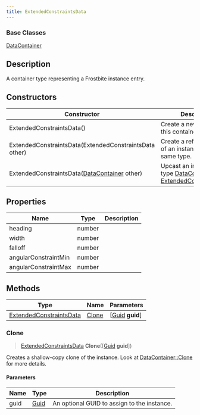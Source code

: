 ```yaml
---
title: ExtendedConstraintsData
---
```

### Base Classes

[DataContainer](/vext/ref/shared/class/datacontainer)

## Description

A container type representing a Frostbite instance entry.

## Constructors

| Constructor                                                                        | Description                                                                                                                           |
| ---------------------------------------------------------------------------------- | ------------------------------------------------------------------------------------------------------------------------------------- |
| ExtendedConstraintsData()                                                          | Create a new instance of this container type.                                                                                         |
| ExtendedConstraintsData(ExtendedConstraintsData other)                             | Create a reference copy of an instance of the same type.                                                                              |
| ExtendedConstraintsData([DataContainer](/vext/ref/shared/class/datacontainer) other) | Upcast an instance of type [DataContainer](/vext/ref/shared/class/datacontainer) to [ExtendedConstraintsData](ExtendedConstraintsData). |

## Properties

| Name                 | Type   | Description |
| -------------------- | ------ | ----------- |
| heading              | number |             |
| width                | number |             |
| falloff              | number |             |
| angularConstraintMin | number |             |
| angularConstraintMax | number |             |

## Methods

| Type                                               | Name            | Parameters                                     |
| -------------------------------------------------- | --------------- | ---------------------------------------------- |
| [ExtendedConstraintsData](ExtendedConstraintsData) | [Clone](#clone) | \[[Guid](/vext/ref/shared/class/guid) **guid**\] |

### Clone

> [ExtendedConstraintsData](ExtendedConstraintsData) **Clone**(\[[Guid](/vext/ref/shared/class/guid) **guid**\])

Creates a shallow-copy clone of the instance. Look at [DataContainer::Clone](/vext/ref/shared/class/datacontainer#clone) for more details.

#### Parameters

| Name | Type         | Description                                 |
| ---- | ------------ | ------------------------------------------- |
| guid | [Guid](Guid) | An optional GUID to assign to the instance. |
